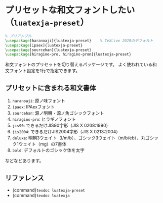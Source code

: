 # プリセットな和文フォントしたい（``luatexja-preset``）

```latex
% プリアンブル
\usepackage[haranoaji]{luatexja-preset}    % TeXLive 2020のデフォルト
\usepackage[ipaex]{luatexja-preset}
\usepackage[sourcehan]{luatexja-preset}
\usepackage[hiragino-pro, hiragino-pron]{luatexja-preset}
```

和文フォントのプリセットを切り替えるパッケージです。
よく使われている和文フォント設定を1行で指定できます。

## プリセットに含まれる和文書体

1. ``haranoaji``: 原ノ味フォント
2. ``ipaex``: IPAexフォント
3. ``sourcehan``: 源ノ明朝・源ノ角ゴシックフォント
4. ``hiragino-pro``: ヒラギノフォント
5. ``jis90``: できるだけJIS90字形（JIS X 0208:1990）
6. ``jis2004``: できるだけJIS2004字形（JIS X 0213:2004）
7. ``deluxe``: 明朝3ウェイト（l/m/b）、ゴシック3ウェイト（m/b/eb）、丸ゴシック1ウェイト（mg）の7書体
8. ``bold``: デフォルトのゴシック体を太字

などなどあります。

## リファレンス

- {command}`texdoc luatexja-preset`
- {command}`texdoc luatexja`
